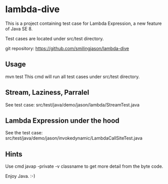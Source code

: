 lambda-dive
===========

This is a project containing test case for Lambda Expression, a new feature of Java SE 8.

Test cases are located under src/test directory.

git repository:  https://github.com/smilingjason/lambda-dive

Usage
-----
mvn test 
This cmd will run all test cases under src/test directory.

Stream, Laziness, Parralel 
--------------------------
See test case: src/test/java/demo/jason/lambda/StreamTest.java

Lambda Expression under the hood
--------------------------------
See the test case: src/test/java/demo/jason/invokedynamic/LambdaCallSiteTest.java

Hints
------
Use cmd javap -private -v classname to get more detail from the byte code.

Enjoy Java. :-)
